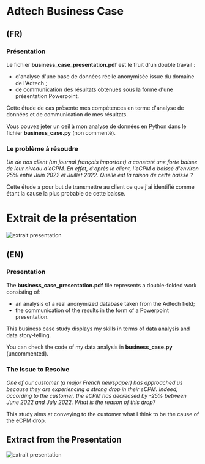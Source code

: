 # Adtech Business Case

## (FR)

### Présentation

Le fichier **business_case_presentation.pdf** est le fruit d'un double travail :
- d'analyse d'une base de données réelle anonymisée issue du domaine de l'Adtech ;
- de communication des résultats obtenues sous la forme d'une présentation Powerpoint.

Cette étude de cas présente mes compétences en terme d'analyse de données et de communication de mes résultats.

Vous pouvez jeter un oeil à mon analyse de données en Python dans le fichier **business_case.py** (non commenté).

### Le problème à résoudre

*Un de nos client (un journal français important) a constaté une forte baisse de leur niveau d'eCPM. En effet, d'après le client, l'eCPM a baissé d'environ 25% entre Juin 2022 et Juillet 2022.*
*Quelle est la raison de cette baisse ?*

Cette étude a pour but de transmettre au client ce que j'ai identifié comme étant la cause la plus probable de cette baisse.

# Extrait de la présentation


![extrait presentation](https://i.ibb.co/W2TCjm3/image.png)


## (EN)

### Presentation

The **business_case_presentation.pdf** file represents a double-folded work consisting of:
- an analysis of a real anonymized database taken from the Adtech field;
- the communication of the results	in the form of a Powerpoint presentation.

This business case study displays my skills in terms of data analysis and data story-telling.

You can check the code of my data analysis in **business_case.py** (uncommented).

### The Issue to Resolve

*One of our customer (a major French newspaper) has approached us because they are experiencing a strong drop in their eCPM. Indeed, according to the customer, the eCPM has decreased by -25% between June 2022 and July 2022.*
*What is the reason of this drop?*

This study aims at conveying to the customer what I think to be the cause of the eCPM drop.

## Extract from the Presentation


![extrait presentation](https://i.ibb.co/W2TCjm3/image.png)